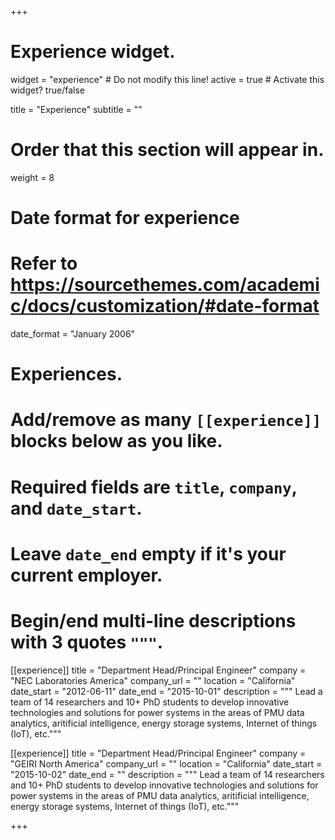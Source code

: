 +++
# Experience widget.
widget = "experience"  # Do not modify this line!
active = true  # Activate this widget? true/false

title = "Experience"
subtitle = ""

# Order that this section will appear in.
weight = 8

# Date format for experience
#   Refer to https://sourcethemes.com/academic/docs/customization/#date-format
date_format = "January 2006"

# Experiences.
#   Add/remove as many `[[experience]]` blocks below as you like.
#   Required fields are `title`, `company`, and `date_start`.
#   Leave `date_end` empty if it's your current employer.
#   Begin/end multi-line descriptions with 3 quotes `"""`.



[[experience]]
  title = "Department Head/Principal Engineer"
  company = "NEC Laboratories America"
  company_url = ""
  location = "California"
  date_start = "2012-06-11"
  date_end = "2015-10-01"
  description = """ Lead a team of 14 researchers and 10+ PhD students to develop innovative technologies and solutions for power systems in the areas of PMU data analytics, aritificial intelligence, energy storage systems, Internet of things (IoT), etc."""
 
[[experience]]
  title = "Department Head/Principal Engineer"
  company = "GEIRI North America"
  company_url = ""
  location = "California"
  date_start = "2015-10-02"
  date_end = ""
  description = """ Lead a team of 14 researchers and 10+ PhD students to develop innovative technologies and solutions for power systems in the areas of PMU data analytics, aritificial intelligence, energy storage systems, Internet of things (IoT), etc."""
 


+++
